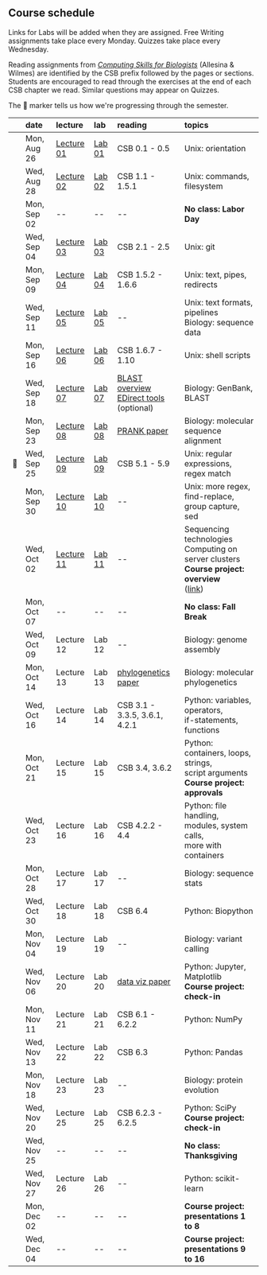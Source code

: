 
## Course schedule

Links for Labs will be added when they are assigned. Free Writing assignments take place every Monday. Quizzes take place every Wednesday.

Reading assignments from [*Computing Skills for Biologists*](https://computingskillsforbiologists.com/) (Allesina & Wilmes) are identified by the CSB prefix followed by the pages or sections. Students are encouraged to read through the exercises at the end of each CSB chapter we read. Similar questions may appear on Quizzes.

The 🐙 marker tells us how we're progressing through the semester.

|         | date        | lecture | lab     | reading | topics |
| :-:     | :--         | :-      |   :-    | :--     | :--    |
|         | Mon, Aug 26 | <a href="https://github.com/WUSTL-Biol4220/home/raw/main/lectures/lecture_01.pdf">Lecture 01</a> | [Lab 01](labs/lab_01.md) | CSB 0.1 - 0.5 | Unix: orientation |
|         | Wed, Aug 28 | <a href="https://github.com/WUSTL-Biol4220/home/raw/main/lectures/lecture_02.pdf">Lecture 02</a> | [Lab 02](labs/lab_02.md) | CSB 1.1 - 1.5.1 | Unix: commands, filesystem |
|         | Mon, Sep 02 | -- | -- | -- | **No class: Labor Day** |
|         | Wed, Sep 04 | <a href="https://github.com/WUSTL-Biol4220/home/raw/main/lectures/lecture_03.pdf">Lecture 03</a> | [Lab 03](labs/lab_03.md) | CSB 2.1 - 2.5 | Unix: git |
|         | Mon, Sep 09 | <a href="https://github.com/WUSTL-Biol4220/home/raw/main/lectures/lecture_04.pdf">Lecture 04</a> | [Lab 04](labs/lab_04.md) | CSB 1.5.2 - 1.6.6 | Unix: text, pipes, redirects |
|          | Wed, Sep 11 | <a href="https://github.com/WUSTL-Biol4220/home/raw/main/lectures/lecture_05.pdf">Lecture 05</a> | [Lab 05](labs/lab_05.md) | -- | Unix: text formats, pipelines<br>Biology: sequence data | 
|          | Mon, Sep 16 | <a href="https://github.com/WUSTL-Biol4220/home/raw/main/lectures/lecture_06.pdf">Lecture 06</a> | [Lab 06](labs/lab_06.md) | CSB 1.6.7 - 1.10 | Unix: shell scripts  |
|          | Wed, Sep 18 | <a href="https://github.com/WUSTL-Biol4220/home/raw/main/lectures/lecture_07.pdf">Lecture 07</a> | [Lab 07](labs/lab_07.md) | <a href="https://www.nature.com/scitable/topicpage/basic-local-alignment-search-tool-blast-29096/">BLAST overview</a><br><a href="https://www.ncbi.nlm.nih.gov/books/NBK179288/">EDirect tools</a><br>(optional) | Biology: GenBank, BLAST |
|         | Mon, Sep 23 | <a href="https://github.com/WUSTL-Biol4220/home/raw/main/lectures/lecture_08.pdf">Lecture 08</a> | [Lab 08](labs/lab_08.md) | <a href="https://github.com/WUSTL-Biol4220/home/raw/main/assets/papers/loytynoja_goldman_prank_2008_science.pdf">PRANK paper</a> | Biology: molecular sequence alignment |
|  🐙     | Wed, Sep 25 | <a href="https://github.com/WUSTL-Biol4220/home/raw/main/lectures/lecture_09.pdf">Lecture 09</a> | [Lab 09](labs/lab_09.md) | CSB 5.1 - 5.9 | Unix: regular expressions, regex match |
|         | Mon, Sep 30 | <a href="https://github.com/WUSTL-Biol4220/home/raw/main/lectures/lecture_10.pdf">Lecture 10</a> | [Lab 10](labs/lab_10.md) | -- | Unix: more regex, find-replace, group capture, sed |
|         | Wed, Oct 02 | <a href="https://github.com/WUSTL-Biol4220/home/raw/main/lectures/lecture_11.pdf">Lecture 11</a> | [Lab 11](labs/lab_11.md) | -- | Sequencing technologies<br>Computing on server clusters<br>**Course project: overview**<br>(<a href="https://github.com/WUSTL-Biol4220/home/blob/main/course_project.md">link</a>) |
|         | Mon, Oct 07 | -- | -- | -- | **No class: Fall Break** |
|         | Wed, Oct 09 | Lecture 12 | Lab 12 | -- | Biology: genome assembly |
|         | Mon, Oct 14 | Lecture 13 | Lab 13 | <a href="https://github.com/WUSTL-Biol4220/home/raw/main/assets/papers/yang_rannala_2012_nature_reviews_genetics.pdf">phylogenetics paper</a> | Biology: molecular phylogenetics | 
|         | Wed, Oct 16 | Lecture 14 | Lab 14 | CSB 3.1 - 3.3.5, 3.6.1, 4.2.1 | Python: variables, operators,<br>if-statements, functions  |
|         | Mon, Oct 21 | Lecture 15 | Lab 15 | CSB 3.4, 3.6.2                | Python: containers, loops, strings,<br>script arguments<br>**Course project: approvals** |
|         | Wed, Oct 23 | Lecture 16 | Lab 16 | CSB 4.2.2 - 4.4               | Python: file handling, modules, system calls,<br>more with containers |
|         | Mon, Oct 28 | Lecture 17 | Lab 17 | -- | Biology: sequence stats |
|         | Wed, Oct 30 | Lecture 18 | Lab 18 | CSB 6.4 | Python: Biopython |
|         | Mon, Nov 04 | Lecture 19 | Lab 19 | -- | Biology: variant calling |
|         | Wed, Nov 06 | Lecture 20 | Lab 20 | <a href="https://github.com/WUSTL-Biol4220/home/raw/main/assets/papers/rougier_et_al_2014_plos_comp_biol.pdf">data viz paper</a> | Python: Jupyter, Matplotlib<br>**Course project: check-in** |
|         | Mon, Nov 11 | Lecture 21 | Lab 21 | CSB 6.1 - 6.2.2 | Python: NumPy   |
|         | Wed, Nov 13 | Lecture 22 | Lab 22 | CSB 6.3 | Python: Pandas  |
|         | Mon, Nov 18 | Lecture 23 | Lab 23 | -- | Biology: protein evolution |
|         | Wed, Nov 20 | Lecture 25 | Lab 25 | CSB 6.2.3 - 6.2.5 | Python: SciPy <br>**Course project: check-in**|
|         | Wed, Nov 25 | -- | -- | -- | **No class: Thanksgiving** |
|         | Wed, Nov 27 | Lecture 26 | Lab 26 | -- | Python: scikit-learn  |
|         | Mon, Dec 02 | -- | -- | -- | **Course project: presentations 1 to 8**  |
|         | Wed, Dec 04 | -- | -- | -- | **Course project: presentations 9 to 16**  |
